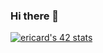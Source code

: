 ### Hi there 👋

[![ericard's 42 stats](https://badge.mediaplus.ma/darkblue/ericard?1337Badge=off&42Network=off&UM6P=off)](https://github.com/oakoudad/badge42)
<!--
**ericard42/ericard42** is a ✨ _special_ ✨ repository because its `README.md` (this file) appears on your GitHub profile.

Here are some ideas to get you started:

- 🔭 I’m currently working on ...
- 🌱 I’m currently learning ...
- 👯 I’m looking to collaborate on ...
- 🤔 I’m looking for help with ...
- 💬 Ask me about ...
- 📫 How to reach me: ...
- 😄 Pronouns: ...
- ⚡ Fun fact: ...
-->
